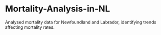 # Mortality-Analysis-in-NL
Analysed mortality data for Newfoundland and Labrador, identifying trends affecting mortality rates.
